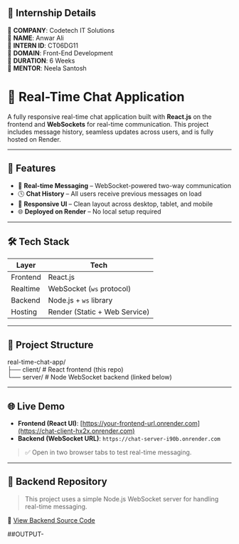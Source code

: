 ## 🔖 Internship Details

🔹 **COMPANY**: Codetech IT Solutions  
🔹 **NAME**: Anwar Ali  
🔹 **INTERN ID**: CT06DG11  
🔹 **DOMAIN**: Front-End Development  
🔹 **DURATION**: 6 Weeks  
🔹 **MENTOR**: Neela Santosh  


# 💬 Real-Time Chat Application

A fully responsive real-time chat application built with **React.js** on the frontend and **WebSockets** for real-time communication. This project includes message history, seamless updates across users, and is fully hosted on Render.

---

## 🚀 Features

- 🔄 **Real-time Messaging** – WebSocket-powered two-way communication
- 🕓 **Chat History** – All users receive previous messages on load
- 📱 **Responsive UI** – Clean layout across desktop, tablet, and mobile
- 🌐 **Deployed on Render** – No local setup required

---

## 🛠 Tech Stack

| Layer     | Tech                     |
|-----------|--------------------------|
| Frontend  | React.js                 |
| Realtime  | WebSocket (`ws` protocol)|
| Backend   | Node.js + `ws` library   |
| Hosting   | Render (Static + Web Service) |

---

## 📁 Project Structure  
real-time-chat-app/  
├── client/ # React frontend (this repo)  
└── server/ # Node WebSocket backend (linked below)  

---

## 🌐 Live Demo

- **Frontend (React UI)**: [https://your-frontend-url.onrender.com](https://chat-client-hx2x.onrender.com)
- **Backend (WebSocket URL)**: `https://chat-server-i90b.onrender.com`

> ✅ Open in two browser tabs to test real-time messaging.

---  
## 📂 Backend Repository

> This project uses a simple Node.js WebSocket server for handling real-time messaging.

🔗 [View Backend Source Code](https://github.com/anwar8983ali/chat-server)

##OUTPUT-  
 


